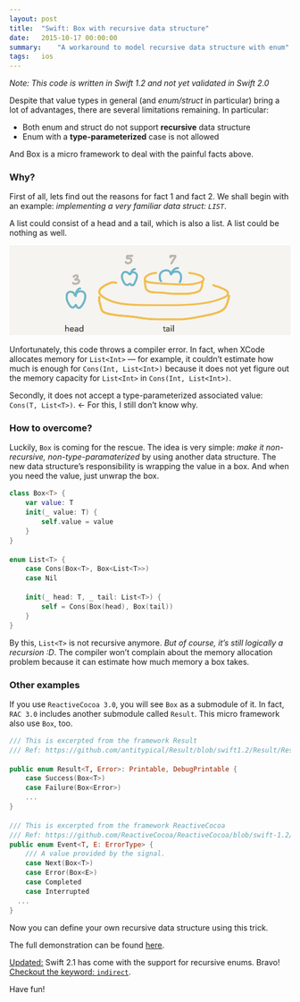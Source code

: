 ```yaml
---
layout: post
title:  "Swift: Box with recursive data structure"
date:   2015-10-17 00:00:00
summary:    "A workaround to model recursive data structure with enum"
tags:   ios
---
```


*Note: This code is written in Swift 1.2 and not yet validated in Swift 2.0*

Despite that value types in general (and *enum/struct* in particular) bring a
lot of advantages, there are several limitations remaining. In particular:
- Both enum and struct do not support **recursive** data structure
- Enum with a **type-parameterized** case is not allowed

And Box is a micro framework to deal with the painful facts above.

### Why?

First of all, lets find out the reasons for fact 1 and fact 2. We shall begin
with an example: _implementing a very familiar data struct: `LIST`_.

A list could consist of a head and a tail, which is also a list. A list could be
nothing as well.

<img src = "/assets/ios/list_recursive_ds.png">

Unfortunately, this code throws a compiler error. In fact, when XCode allocates
memory for `List<Int>` — for example, it couldn’t estimate how much is enough
for `Cons(Int, List<Int>)` because it does not yet figure out the memory
capacity for `List<Int>` in `Cons(Int, List<Int>)`.

Secondly, it does not accept a type-parameterized associated value: `Cons(T,
List<T>)`. ← For this, I still don’t know why.

### How to overcome?

Luckily, `Box` is coming for the rescue. The idea is very simple: *make it
non-recursive, non-type-paramaterized* by using another data structure.
The new data structure’s responsibility is wrapping the value in a box. And when
you need the value, just unwrap the box.

```swift
class Box<T> {
    var value: T
    init(_ value: T) {
        self.value = value
    }
}

enum List<T> {
    case Cons(Box<T>, Box<List<T>>)
    case Nil
    
    init(_ head: T, _ tail: List<T>) {
        self = Cons(Box(head), Box(tail))
    }
}
```

By this, `List<T>` is not recursive anymore. *But of course, it’s still
logically a recursion :D*. The compiler won’t complain about the memory
allocation problem because it can estimate how much memory a box takes.

### Other examples

If you use `ReactiveCocoa 3.0`, you will see `Box` as a submodule
of it. In fact, `RAC 3.0` includes another submodule called `Result`. This
micro framework also use `Box`, too.

```swift
/// This is excerpted from the framework Result
/// Ref: https://github.com/antitypical/Result/blob/swift1.2/Result/Result.swift

public enum Result<T, Error>: Printable, DebugPrintable {
	case Success(Box<T>)
	case Failure(Box<Error>)
	...
}

/// This is excerpted from the framework ReactiveCocoa
/// Ref: https://github.com/ReactiveCocoa/ReactiveCocoa/blob/swift-1.2/ReactiveCocoa/Swift/Event.swift
public enum Event<T, E: ErrorType> {
	/// A value provided by the signal.
	case Next(Box<T>)
	case Error(Box<E>)
	case Completed
	case Interrupted
  ...
}
```

Now you can define your own recursive data structure using this trick.


The full demonstration can be found [here](https://gist.github.com/trinhngocthuyen/11a6b08f103999f352da).

<u>Updated:</u>
Swift 2.1 has come with the support for recursive enums. Bravo! [Checkout the keyword: `indirect`]([https://developer.apple.com/library/prerelease/ios/documentation/Swift/Conceptual/Swift_Programming_Language/Enumerations.html).


Have fun!